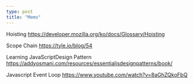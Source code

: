 ```yaml
---
type: post
title: "Memo"
---
```



Hoisting
https://developer.mozilla.org/ko/docs/Glossary/Hoisting

Scope Chain
https://tyle.io/blog/54

Learning JavaScriptDesign Pattern
https://addyosmani.com/resources/essentialjsdesignpatterns/book/

Javascript Event Loop
https://www.youtube.com/watch?v=8aGhZQkoFbQ
